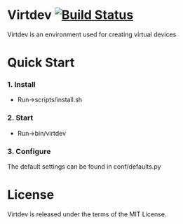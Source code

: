 # Virtdev [![Build Status](https://travis-ci.org/virtdev/virtdev.svg?branch=unstable)](https://travis-ci.org/virtdev/virtdev)

Virtdev is an environment used for creating virtual devices

# Quick Start
### 1. Install
* Run->scripts/install.sh

### 2. Start
* Run->bin/virtdev

### 3. Configure
The default settings can be found in conf/defaults.py

# License
Virtdev is released under the terms of the MIT License.
